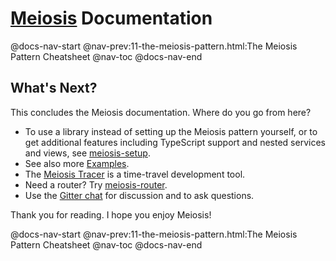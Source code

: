 # [Meiosis](https://meiosis.js.org) Documentation

@docs-nav-start
@nav-prev:11-the-meiosis-pattern.html:The Meiosis Pattern Cheatsheet
@nav-toc
@docs-nav-end

## What's Next?

This concludes the Meiosis documentation. Where do you go from here?

- To use a library instead of setting up the Meiosis pattern yourself, or to get
additional features including TypeScript support and nested services and views, see
[meiosis-setup](https://meiosis.js.org/setup).
- See also more [Examples](https://meiosis.js.org/examples.html).
- The [Meiosis Tracer](https://meiosis.js.org/tracer) is a time-travel development tool.
- Need a router? Try [meiosis-router](https://meiosis.js.org/router).
- Use the [Gitter chat](https://app.gitter.im/#/room/#foxdonut_meiosis:gitter.im) for discussion and to ask questions.

Thank you for reading. I hope you enjoy Meiosis!

@docs-nav-start
@nav-prev:11-the-meiosis-pattern.html:The Meiosis Pattern Cheatsheet
@nav-toc
@docs-nav-end
